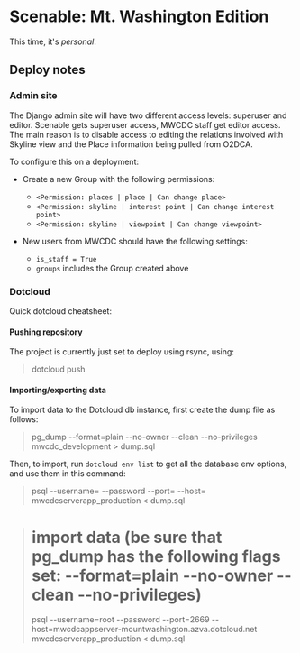# Scenable: Mt. Washington Edition

This time, it's *personal*.

## Deploy notes

### Admin site

The Django admin site will have two different access levels: superuser and
editor. Scenable gets superuser access, MWCDC staff get editor access. The main
reason is to disable access to editing the relations involved with Skyline view and the Place information being pulled from O2DCA.

To configure this on a deployment:


* Create a new Group with the following permissions:
	- `<Permission: places | place | Can change place>`
	- `<Permission: skyline | interest point | Can change interest point>`
	- `<Permission: skyline | viewpoint | Can change viewpoint>`

* New users from MWCDC should have the following settings:
	- `is_staff = True`
	- `groups` includes the Group created above

### Dotcloud

Quick dotcloud cheatsheet:

#### Pushing repository

The project is currently just set to deploy using rsync, using:

> dotcloud push

#### Importing/exporting data

To import data to the Dotcloud db instance, first create the dump file as follows:

> pg_dump --format=plain --no-owner --clean --no-privileges mwcdc_development > dump.sql

Then, to import, run `dotcloud env list` to get all the database env options, and use them 
in this command:

> psql --username=<USENAME> --password --port=<PORT> --host=<HOST> mwcdcserverapp_production < dump.sql


> # import data (be sure that pg_dump has the following flags set: --format=plain --no-owner --clean --no-privileges)
> psql --username=root --password --port=2669 --host=mwcdcappserver-mountwashington.azva.dotcloud.net mwcdcserverapp_production < dump.sql